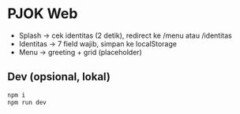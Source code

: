 # PJOK Web

- Splash → cek identitas (2 detik), redirect ke /menu atau /identitas  
- Identitas → 7 field wajib, simpan ke localStorage  
- Menu → greeting + grid (placeholder)

## Dev (opsional, lokal)
```bash
npm i
npm run dev
